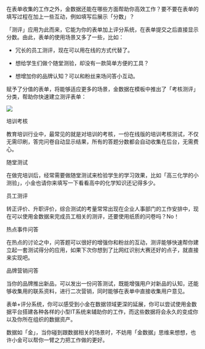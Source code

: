 在表单收集的工作之外，金数据还能在哪些方面帮助你高效工作？要不要在表单的填写过程在加上一些互动，例如填写后展示「分数」？





「测评」应用为此而来，它能为你的表单加上评分系统，在表单提交之后直接显示分数。由此，表单的使用场景又多了一些，比如：

* 冗长的员工测评，现在可以用在线的方式代替了。

* 想给学生们做个随堂测验，却没有一款简单方便的工具？

* 想增加你的品牌认知？可以和粉丝来场问答小互动。

赋予了分值的表单，将能够适应更多的场景，金数据在模板中推出了「考核测评」分类，帮助你快速建立测评表单：

![](https://blog.jinshuju.net/content/images/2016/07/------.png)



培训考核

教育培训行业中，最常见的就是对培训的考核，一份在线版的培训考核测试，不仅无需印刷，答完问卷自动显示结果，所有的答题分数都会自动收集在后台，无需费心。



随堂测试

在做完培训后，经常需要做随堂测试来检验学生的学习效果，比如「高三化学的小测验」，小金也请你来填写一下看看高中的化学知识还记得多少。



员工测评

转正评价、升职评价，综合测试的考量常常出现在企业人事部门的工作安排中，现在可以使用金数据来完成员工相关的测评，还要使用纸质的问卷吗？No！



热点事件问答

在热点的讨论之中，问答题可以很好的增强你和粉丝的互动，测评能够快速帮你建立起一套测试得分的应用，如果下次你想到了比网红识别大赛还好的点子，就直接来实现吧。



品牌营销问答

当你的品牌推出新品，可以发出一份问答测试，既能增强用户对新品的认知，还能够收集用的联系资料，进行二次营销，同时能够在表单中直接收集用户意见。





表单+评分系统，你可以感受到小金在数据领域更深的延展，你可以尝试使用金数据平台搭建各种各样的小型IT系统来辅助你的工作，而这些数据将会永久的变成你以及你所在组织的数据资产。

数据如「金」，当你碰到跟数据相关的场景时，不妨用「金数据」思维来想想，也许小金可以帮你一臂之力把工作做的更好。



